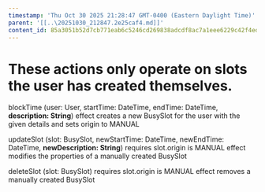 ```yaml
---
timestamp: 'Thu Oct 30 2025 21:28:47 GMT-0400 (Eastern Daylight Time)'
parent: '[[..\20251030_212847.2e25caf4.md]]'
content_id: 85a3051b52d7cb771eab6c5246cd269838adcdf8ac7a1eee6229c42f4edaf585
---
```


# These actions only operate on slots the user has created themselves.

blockTime (user: User, startTime: DateTime, endTime: DateTime, **description: String**)
effect creates a new BusySlot for the user with the given details and sets origin to MANUAL

updateSlot (slot: BusySlot, newStartTime: DateTime, newEndTime: DateTime, **newDescription: String**)
requires slot.origin is MANUAL
effect modifies the properties of a manually created BusySlot

deleteSlot (slot: BusySlot)
requires slot.origin is MANUAL
effect removes a manually created BusySlot
